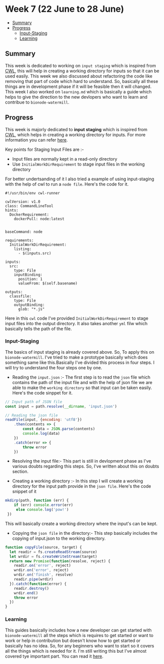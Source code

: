 # Week 7 (22 June to 28 June)


- [Summary](#summary)
- [Progress](#progress)
    - [Input-Staging](#input-staging)
    - [Learning](#learning)



## Summary

This week is dedicated to working on `input staging` which is inspired from [CWL](https://www.commonwl.org/), this will help 
in creating a working directory for inputs so that it can be used easily. This week we also discussed about refactoring the 
code like removing that part of code which hard to understand. So, basically all these things are in development phase if 
it will be feasible then it will changed. This week I also worked on `learning.md` which is basically a guide which helps to 
give the direction to the new devlopers who want to learn and contribue to `bionode-watermill`.


## Progress

This week is majorly dedicated to **input staging** which is inspired from [CWL](https://www.commonwl.org/), which helps in
creating a working directory for inputs. For more information you can refer [here](https://www.commonwl.org/user_guide/15-staging/).

Key points for Staging Input Files are :-

* Input files are normally kept in a read-only directory
* Use `InitialWorkDirRequirement` to stage input files in the working directory

For better undertsanding of it I also tried a example of using input-staging with the help of cwl to run a `node file`.
Here's the code for it.

```cwl
#!/usr/bin/env cwl-runner

cwlVersion: v1.0
class: CommandLineTool
hints:
  DockerRequirement:
    dockerPull: node:latest


baseCommand: node

requirements:
  InitialWorkDirRequirement:
    listing:
      - $(inputs.src)

inputs:
  src:
    type: File
    inputBinding:
      position: 1
      valueFrom: $(self.basename)

outputs:
  classfile:
    type: File
    outputBinding:
      glob: "*.js"

```

Here in this `cwl` code I've provided `InitialWorkDirRequirement` to stage input files into the output directory. It also 
takes another `yml` filw which basically tells the path of the file.

### Input-Staging

The basics of input staging is already covered above. So, To apply this on `bionode-watermill`. I've tried to make a 
prototype basically which does something same like this.Basically I've divided this process in four steps. I will try to 
understand the four steps one by one.

* Reading the `input.json` :- The first step is to read the `json` file which contains the path of the input file and 
with the help of json file we are able to make the `working directory` so that input can be taken easily. Here's the code sinppet for it.

```js
// Input path of JSON file
const input = path.resolve(__dirname, 'input.json')

// Reading the json file
readFile(input, {encoding: 'utf8'})
	.then(contents => {
		const data = JSON.parse(contents)
		console.log(data)
	})
	.catch(error => {
		throw error
	})
```

* Resolving the input file:- This part is still in devlopment phase as I've various doubts regarding this steps. So, I've 
written about this on doubts section.

* Creating a working directory :- In this step I will create a working directory for the input path provide in the `json file`.
Here's the code snippet of it

```js
mkdirp(path, function (err) {
    if (err) console.error(err)
     else console.log('pow!')
 })
 ```
This will basically create a working directory where the input's can be kept.


*  Copying the `json file` in the directory:- This step basically includes the copying of input.json to the working directory.

```js
function copyFile(source, target) {
  let readir = fs.createReadStream(source)
  let wrdir = fs.createWriteStream(target)
  return new Promise(function(resolve, reject) {
    readir.on('error', reject)
    wrdir.on('error', reject)
    wrdir.on('finish', resolve)
    readir.pipe(wrdir)
  }).catch(function(error) {
    readir.destroy()
    wrdir.end()
    throw error
  })
}
```

### Learning

This guides basically includes how a new developer can get started with `bionode-watermill` all the steps which is requires
to get started or want to work or help in contribution but doesn't know how to get started or basically has no idea.
So, for any beginners who want to start so it covers all the things which is needed for it. I'm still writing this but I've 
almost covered tye important part. You can read it [here](https://github.com/bionode/gsoc18/blob/master/learning.md).
